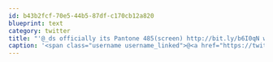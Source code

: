 ```yaml
---
id: b43b2fcf-70e5-44b5-87df-c170cb12a820
blueprint: text
category: twitter
title: "'@_ds officially its Pantone 485(screen) http://bit.ly/b6I0qN which converts to #D81E05."
caption: '<span class="username username_linked">@<a href="https://twitter.com/_ds" title="Dustin Senos">_ds</a></span> officially its Pantone 485(screen) http://bit.ly/b6I0qN which converts to <span class="hashtag hashtag_local">#<a href="http://tweettemp.darylchymko.ca/?tag=d81e05">D81E05</a>.'
---
```

